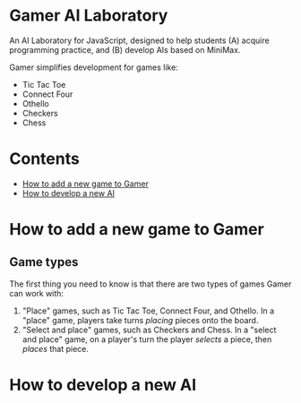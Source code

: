 # Gamer AI Laboratory

An AI Laboratory for JavaScript, designed to help students (A) acquire programming practice, and (B) develop AIs based on MiniMax.

Gamer simplifies development for games like:

- Tic Tac Toe
- Connect Four
- Othello
- Checkers
- Chess

# Contents

- [How to add a new game to Gamer](#newgame)
- [How to develop a new AI](#newai)

# <a name="newgame">How to add a new game to Gamer</a>

## Game types

The first thing you need to know is that there are two types of games Gamer can work with:

1. "Place" games, such as Tic Tac Toe, Connect Four, and Othello. In a "place" game, players take turns *placing* pieces onto the board.
2. "Select and place" games, such as Checkers and Chess. In a "select and place" game, on a player's turn the player *selects* a piece, then *places* that piece.


# <a name="newai">How to develop a new AI</a>
